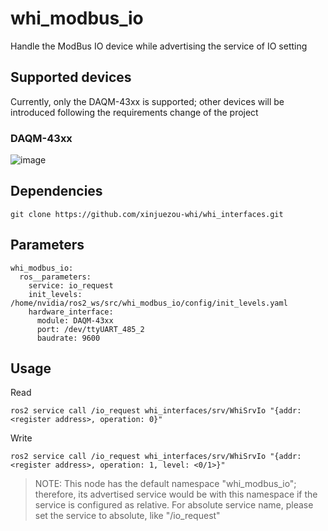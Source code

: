 # whi_modbus_io
Handle the ModBus IO device while advertising the service of IO setting

## Supported devices
Currently, only the DAQM-43xx is supported; other devices will be introduced following the requirements change of the project

### DAQM-43xx
![image](https://github.com/xinjuezou-whi/whi_modbus_io/assets/72239958/4559a32d-8cd6-460f-b29d-a676bea59959)

## Dependencies
```
git clone https://github.com/xinjuezou-whi/whi_interfaces.git
```

## Parameters
```
whi_modbus_io:
  ros__parameters:
    service: io_request
    init_levels: /home/nvidia/ros2_ws/src/whi_modbus_io/config/init_levels.yaml
    hardware_interface:
      module: DAQM-43xx
      port: /dev/ttyUART_485_2
      baudrate: 9600
```

## Usage
Read
```
ros2 service call /io_request whi_interfaces/srv/WhiSrvIo "{addr: <register address>, operation: 0}"
```

Write
```
ros2 service call /io_request whi_interfaces/srv/WhiSrvIo "{addr: <register address>, operation: 1, level: <0/1>}"
```

> NOTE: This node has the default namespace "whi_modbus_io"; therefore, its advertised service would be with this namespace if the service is configured as relative. For absolute service name, please set the service to absolute, like "/io_request"
